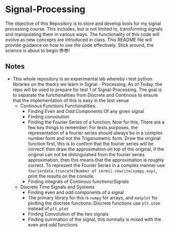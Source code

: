 # Signal-Processing

The objective of this Repository is to store and develop tools for my signal processing course. This includes, but is not limited to, transforming signals and manipulating them in various ways. The functionality of this code will evolve as new concepts are introduced in class. This README file will provide guidance on how to use the code effectively. Stick around, the science is about to begin 😎😎!
## Notes
- This whole repository is an experimental lab whereby i test python libraries on the theory we learn in Signal - Processing, As of Today, the repo will be used to prepare for test 1 of Signal-Processing. The goal is to separate the functionalities from Discrete and Continous to ensure that the implementation of this is easy in the test venue
  - Continous Functions Functionalities:
    - Finding Even and Odd Components Of any given signal
    - Finding convolution 
    - Finding the Fourier Series of a function,
    Now for this, There are a few key things to remember: For tests purposes, the representation of a fourier series should always be in a complex number form and not the Trigonometric form. Draw the original function first, this is to confirm that the fourier series will be correct! then draw the approximation on top of the original, if the original can not be distinguished from the fourier series approximation, then this means that the approximation is roughly correct.
    To represent the Fourier Series in a complex manner use  ` fourierdata.truncate[Number of terms].rewrite(sympy.exp) `, print the results on the console 
    - Finding integrals of Continous functions/Signals
  - Discrete Time Signals and Systems
    - Finding even and odd components of a signal
    - The primary library for this is ` numpy ` for arrays, and ` matplot ` for plotting the discrete functions: Discrete functions use ` plt.stem ` instead of ` plt.plot `
    - Finding Convolution of the two signals
    - Finding summation of the signal, this normally is mixed with the even and odd functions
